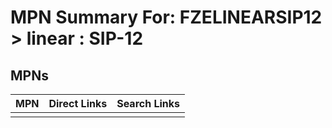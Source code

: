



# MPN Summary For: FZELINEARSIP12 > linear : SIP-12

## MPNs
  

|MPN|Direct Links|Search Links|
| :--- | :--- | :--- |
||||
